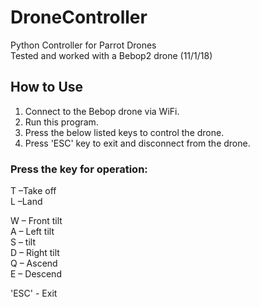 # DroneController
Python Controller for Parrot Drones <br />
Tested and worked with a Bebop2 drone (11/1/18) <br />

## How to Use
1. Connect to the Bebop drone via WiFi.
2. Run this program.
3. Press the below listed keys to control the drone.
4. Press 'ESC' key to exit and disconnect from the drone.

### Press the key for operation: <br />
T –Take off <br />
L –Land <br />

W – Front tilt <br />
A – Left tilt <br />
S –  tilt <br />
D – Right tilt <br />
Q –  Ascend <br />
E – Descend <br />

'ESC' - Exit <br />
